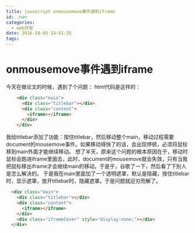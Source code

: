 ```yaml
---
title: javascript onmousemove事件遇到iframe
id: .nan
categories:
  - web开发
date: 2016-10-05 14:41:35
tags:
---
```

# onmousemove事件遇到iframe
今天在做论文的时候，遇到了个问题：
html代码是这样的：

```html
    <div class="main">
      <div class="titlebar"></div>
      <div class="content">
        <iframe></iframe>
      </div>
    </div>
```

我给titlebar添加了功能：按住titlebar，然后移动整个main，移动过程需要document的mousemove事件。如果移动得快了的话，会出现停顿，必须将鼠标移到main外面才能继续移动。
想了半天，原来这个问题的根本原因在于，移动时鼠标会跑进iframe里面去，此时，document的mousemove就会失效，只有当我把鼠标移出iframe才会继续main的移动。于是乎，谷歌了一下，然后看了下别人是怎么解决的。
于是我在main里面加了一个透明遮罩，默认是隐藏，按住titlebar时，显示遮罩，放开titlebar时，隐藏遮罩。于是问题就迎刃而解了。

```html
  <div class="main">
    <div class="titlebar"></div>
    <div class="content">
      <iframe></iframe>
    </div>
    <div class="iframeCover" style="display:none;"></div>
  </div>
```
